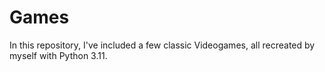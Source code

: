 # Games
In this repository, I've included a few classic Videogames, all recreated by myself with Python 3.11. 
